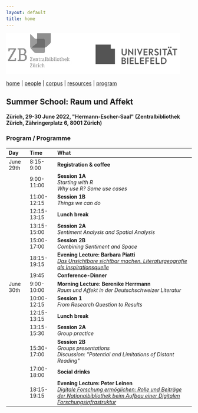 ```yaml
---
layout: default
title: home
---
```


![](images/header3.png)

[home](index.md) | [people](people.md) | [corpus](corpus.md) | [resources](resources.md) | [program](summer_school_program.md)

## Summer School: Raum und Affekt
#### Zürich, 29-30 June 2022, "Hermann-Escher-Saal" (Zentralbibliothek Zürich, Zähringerplatz 6, 8001 Zürich)

### Program / Programme

| Day       | Time | What                                     |
|:----------|:-----------|:-----------------------------------------|
| June 29th | 8:15-9:00 | **Registration & coffee** |
| | 9:00-11:00 | **Session 1A** <br> _Starting with R_ <br> _Why use R? Some use cases_  |
| | 11:00-12:15 | **Session 1B** <br> _Things we can do_ |
| | 12:15-13:15 | **Lunch break** |
| | 13:15-15:00 | **Session 2A** <br> _Sentiment Analysis and Spatial Analysis_ |
| | 15:00-17:00 | **Session 2B** <br> _Combining Sentiment and Space_ |
| | 18:15-19:15 | **Evening Lecture: Barbara Piatti** <br> [_Das Unsichtbare sichtbar machen. Literaturgeografie als Inspirationsquelle_](https://www.zb.uzh.ch/de/events/das-unsichtbare-sichtbar-machen-literaturgeografie-als-inspirationsquelle?date=416) |
| | 19:45 | **Conference-Dinner** |
| June 30th | 9:00-10:00 | **Morning Lecture: Berenike Herrmann** <br> _Raum und Affekt in der Deutschschweizer Literatur_ |
| | 10:00-12:15 | **Session 1** <br> _From Research Question to Results_ |
| | 12:15-13:15 | **Lunch break** | 
| | 13:15-15:30 | **Session 2A** <br> _Group practice_ |
| | 15:30-17:00 | **Session 2B** <br> _Groups presentations_ <br> _Discussion: "Potential and Limitations of Distant Reading"_ |
| | 17:00-18:00 | **Social drinks** |
| | 18:15-19:15 | **Evening Lecture: Peter Leinen** <br> [_Digitale Forschung ermöglichen: Rolle und Beiträge der Nationalbibliothek beim Aufbau einer Digitalen Forschungsinfrastruktur_](https://www.zb.uzh.ch/de/events/digitale-forschung-ermoglichen?date=417) |
